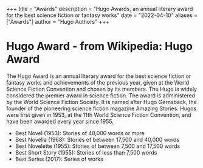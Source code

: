 +++
title = "Awards"
description = "Hugo Awards, an annual literary award for the best science fiction or fantasy works"
date = "2022-04-10"
aliases = ["Awards"]
author = "Hugo Authors"
+++

# Hugo Award - from Wikipedia: Hugo Award

The Hugo Award is an annual literary award for the best science fiction or fantasy works and achievements of the previous year, given at the World Science Fiction Convention and chosen by its members. The Hugo is widely considered the premier award in science fiction. The award is administered by the World Science Fiction Society. It is named after Hugo Gernsback, the founder of the pioneering science fiction magazine Amazing Stories. Hugos were first given in 1953, at the 11th World Science Fiction Convention, and have been awarded every year since 1955.

- Best Novel (1953): Stories of 40,000 words or more
- Best Novella (1968): Stories of between 17,500 and 40,000 words
- Best Novelette (1955): Stories of between 7,500 and 17,500 words
- Best Short Story (1955): Stories of less than 7,500 words
- Best Series (2017): Series of works
